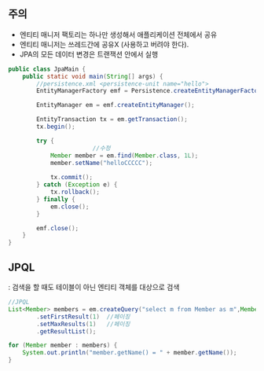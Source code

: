 ## 주의

- 엔티티 매니저 팩토리는 하나만 생성해서 애플리케이션 전체에서 공유
- 엔티티 매니저는 쓰레드간에 공유X (사용하고 버려야 한다).
- JPA의 모든 데이터 변경은 트랜잭션 안에서 실행

```java
public class JpaMain {
    public static void main(String[] args) {
        //persistence.xml <persistence-unit name="hello">
        EntityManagerFactory emf = Persistence.createEntityManagerFactory("hello");

        EntityManager em = emf.createEntityManager();

        EntityTransaction tx = em.getTransaction();
        tx.begin();

        try {
						//수정
            Member member = em.find(Member.class, 1L);
            member.setName("helloCCCCC");
            
            tx.commit();
        } catch (Exception e) {
            tx.rollback();
        } finally {
            em.close();
        }

        emf.close();
    }
}
```

## JPQL
: 검색을 할 때도 테이블이 아닌 엔티티 객체를 대상으로 검색
```java
//JPQL
List<Member> members = em.createQuery("select m from Member as m",Member.class)
        .setFirstResult(1)  //페이징
        .setMaxResults(1)   //페이징
        .getResultList();

for (Member member : members) {
    System.out.println("member.getName() = " + member.getName());
}
```

